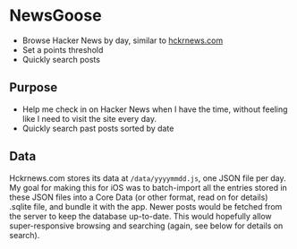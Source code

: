 # NewsGoose

* Browse Hacker News by day, similar to [hckrnews.com](https://hckrnews.com/)
* Set a points threshold
* Quickly search posts

## Purpose

* Help me check in on Hacker News when I have the time, without feeling like I need to visit the site every day.
* Quickly search past posts sorted by date

## Data

Hckrnews.com stores its data at `/data/yyyymmdd.js`, one JSON file per day. My goal for making this for iOS was to batch-import all the entries stored in these JSON files into a Core Data (or other format, read on for details) .sqlite file, and bundle it with the app. Newer posts would be fetched from the server to keep the database up-to-date. This would hopefully allow super-responsive browsing and searching (again, see below for details on search).


